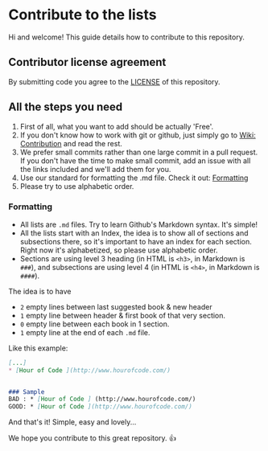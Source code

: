 # Contribute to the lists
Hi and welcome!
This guide details how to contribute to this repository.


## Contributor license agreement
By submitting code you agree to the [LICENSE](https://github.com/360AgileWeb/TeachKidzCodingTools/blob/master/LICENSE) of this repository.


## All the steps you need
1. First of all, what you want to add should be actually 'Free'. 
2. If you don't know how to work with git or github, just simply go to [Wiki: Contribution](https://github.com/360AgileWeb/TeachKidzCodingTools/wiki/Contribution) and read the rest.
3. We prefer small commits rather than one large commit in a pull request. If you don't have the time to make small commit, add an issue with all the links included and we'll add them for you.
4. Use our standard for formatting the .md file. Check it out: [Formatting](#formatting)
5. Please try to use alphabetic order.


### Formatting
+ All lists are `.md` files. Try to learn Github's Markdown syntax. It's simple!
+ All the lists start with an Index, the idea is to show all of sections and subsections there, so it's important to have an index for each section. Right now it's alphabetized, so please use alphabetic order.
+ Sections are using level 3 heading (in HTML is `<h3>`, in Markdown is `###`), and subsections are using level 4 (in HTML is `<h4>`, in Markdown is `####`).

The idea is to have
+ `2` empty lines between last suggested book & new header
+ `1` empty line between header & first book of that very section.
+ `0` empty line between each book in 1 section.
+ `1` empty line at the end of each `.md` file.

Like this example:
```markdown
[...]
* [Hour of Code ](http://www.hourofcode.com/)


### Sample
BAD : * [Hour of Code ] (http://www.hourofcode.com/)
GOOD: * [Hour of Code ](http://www.hourofcode.com/)

```


And that's it! Simple, easy and lovely...

We hope you contribute to this great repository. :+1:
